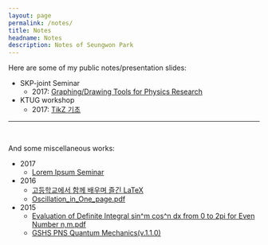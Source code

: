 ```yaml
---
layout: page
permalink: /notes/
title: Notes
headname: Notes
description: Notes of Seungwon Park
---
```


Here are some of my public notes/presentation slides:

* SKP-joint Seminar
	* 2017: [Graphing/Drawing Tools for Physics Research](2017SKPjoint-swpark.pdf)
* KTUG workshop
	* 2017: [TikZ 기초](2017workshop-TikZ-intro.zip)

<hr>
<br/>

And some miscellaneous works:

* 2017
	* [Lorem Ipsum Seminar](https://github.com/seungwonpark/lipsum-seminar)
* 2016
	* [고등학교에서 함께 배우며 즐긴 LaTeX](2017KTSbook-swpark.pdf)
	* [Oscillation_in_One_page.pdf](../Oscillation_in_One_page.pdf)
* 2015
	* [Evaluation of Definite Integral sin^m cos^n dx from 0 to 2pi for Even Number n,m.pdf](../Evaluation%20of%20Definite%20Integral%20sin^m%20cos^n%20dx%20from%200%20to%202pi%20for%20Even%20Number%20n,m.pdf)
	* [GSHS PNS Quantum Mechanics(v.1.1.0)](../Quantum%20Mechanics%20V%201.1.0.pdf)

